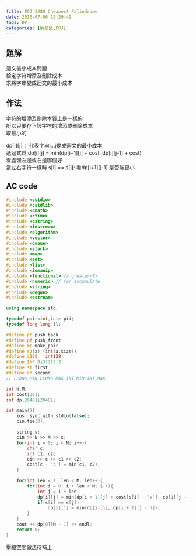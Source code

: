 ```yaml
---
title: POJ 3280 Cheapest Palindrome
date: 2016-07-06 19:29:49
tags: DP
categories: [解題區,POJ]
---
```


## 題解
迴文最小成本問題<br>
給定字符增添及刪除成本<br>
求將字串變成迴文的最小成本<br>

## 作法
字符的增添及刪除本質上是一樣的<br>
所以只要存下該字符的增添或刪除成本<br>
取最小的<br>

dp[i][j]： 代表字串i...j變成迴文的最小成本<br>
遞迴式爲 dp[i][j] = min(dp[i+1][j] + cost, dp[i][j-1] + cost)<br>
看處理左邊或右邊哪個好<br>
當左右字符一樣時 s[i] == s[j]: 看dp[i+1][j-1] 是否能更小<br>

## AC code
```cpp
#include <cstdio>
#include <cstdlib>
#include <cmath>
#include <ctime>
#include <cstring>
#include <iostream>
#include <algorithm>
#include <vector>
#include <queue>
#include <stack>
#include <map>
#include <set>
#include <list>
#include <iomanip>
#include <functional> // greater<T>
#include <numeric> // for accumulate
#include <string>
#include <deque>
#include <sstream>

using namespace std;

typedef pair<int,int> pii;
typedef long long ll;

#define pb push_back
#define pf push_front
#define mp make_pair
#define sz(a) (int)a.size()
#define i128 __int128
#define INF 0x3f3f3f3f
#define st first
#define nd second
// LLONG_MIN LLONG_MAX INT_MIN INT_MAX

int N,M;
int cost[30];
int dp[2048][2048];

int main(){
    ios::sync_with_stdio(false);
    cin.tie(0);

    string s;
    cin >> N >> M >> s;
    for(int i = 0; i < N; i++){
        char c;
        int c1, c2;
        cin >> c >> c1 >> c2;
        cost[c - 'a'] = min(c1, c2);
    }

    for(int len = 1; len < M; len++){
        for(int i = 0; i + len < M; i++){
            int j = i + len;
            dp[i][j] = min(dp[i + 1][j] + cost[s[i] - 'a'], dp[i][j - 1] + cost[s[j] - 'a']);
            if(s[i] == s[j])
                dp[i][j] = min(dp[i][j], dp[i + 1][j - 1]);
        }
    }
    cout << dp[0][M - 1] << endl;
    return 0;
}
```
壓縮空間做法待補上<br>
